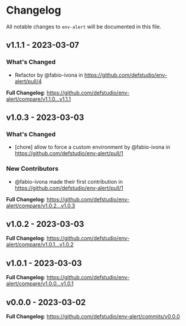 # Changelog

All notable changes to `env-alert` will be documented in this file.

## v1.1.1 - 2023-03-07

### What's Changed

- Refactor by @fabio-ivona in https://github.com/defstudio/env-alert/pull/4

**Full Changelog**: https://github.com/defstudio/env-alert/compare/v1.1.0...v1.1.1

## v1.0.3 - 2023-03-03

### What's Changed

- [chore] allow to force a custom environment by @fabio-ivona in https://github.com/defstudio/env-alert/pull/1

### New Contributors

- @fabio-ivona made their first contribution in https://github.com/defstudio/env-alert/pull/1

**Full Changelog**: https://github.com/defstudio/env-alert/compare/v1.0.2...v1.0.3

## v1.0.2 - 2023-03-03

**Full Changelog**: https://github.com/defstudio/env-alert/compare/v1.0.1...v1.0.2

## v1.0.1 - 2023-03-03

**Full Changelog**: https://github.com/defstudio/env-alert/compare/v1.0.0...v1.0.1

## v0.0.0 - 2023-03-02

**Full Changelog**: https://github.com/defstudio/env-alert/commits/v0.0.0
